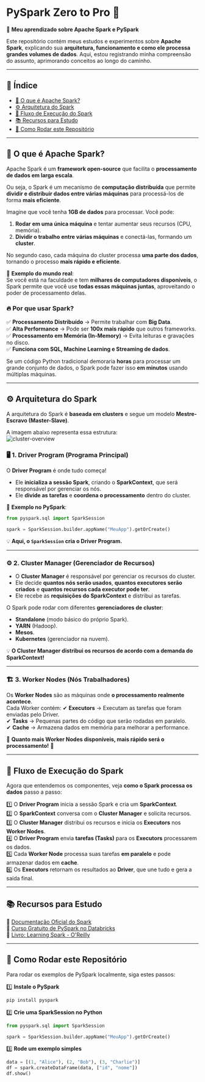 # **PySpark Zero to Pro 🚀**  
📌 **Meu aprendizado sobre Apache Spark e PySpark**  

Este repositório contém meus estudos e experimentos sobre **Apache Spark**, explicando sua **arquitetura, funcionamento e como ele processa grandes volumes de dados**. Aqui, estou registrando minha compreensão do assunto, aprimorando conceitos ao longo do caminho.  

---

## 📝 **Índice**
- [📌 O que é Apache Spark?](#-o-que-é-apache-spark)
- [⚙️ Arquitetura do Spark](https://github.com/AninhaBe/pyspark_zero_to_pro/blob/main/README.md#%EF%B8%8F-arquitetura-do-spark)
- [🚀 Fluxo de Execução do Spark](#-fluxo-de-execução-do-spark)
- [📚 Recursos para Estudo](#-recursos-para-estudo)
- [📌 Como Rodar este Repositório](#-como-rodar-este-repositório)

---

## 📌 **O que é Apache Spark?**
Apache Spark é um **framework open-source** que facilita o **processamento de dados em larga escala**.  

Ou seja, o Spark é um mecanismo de **computação distribuída** que permite **dividir e distribuir dados entre várias máquinas** para processá-los de forma **mais eficiente**.  

Imagine que você tenha **1GB de dados** para processar. Você pode:
1. **Rodar em uma única máquina** e tentar aumentar seus recursos (CPU, memória).  
2. **Dividir o trabalho entre várias máquinas** e conectá-las, formando um **cluster**.  

No segundo caso, cada máquina do cluster processa **uma parte dos dados**, tornando o processo **mais rápido e eficiente**.  

📌 **Exemplo do mundo real**:  
Se você está na faculdade e tem **milhares de computadores disponíveis**, o Spark permite que você use **todas essas máquinas juntas**, aproveitando o poder de processamento delas.  

### 🔥 **Por que usar Spark?**
✅ **Processamento Distribuído** → Permite trabalhar com **Big Data**.  
✅ **Alta Performance** → Pode ser **100x mais rápido** que outros frameworks.  
✅ **Processamento em Memória (In-Memory)** → Evita leituras e gravações no disco.  
✅ **Funciona com SQL, Machine Learning e Streaming de dados**.  

Se um código Python tradicional demoraria **horas** para processar um grande conjunto de dados, o Spark pode fazer isso **em minutos** usando múltiplas máquinas.  

---

## ⚙️ **Arquitetura do Spark**
A arquitetura do Spark é **baseada em clusters** e segue um modelo **Mestre-Escravo (Master-Slave)**.  

A imagem abaixo representa essa estrutura:  
![cluster-overview](https://github.com/user-attachments/assets/34ea3450-581b-4c2d-9c51-dcbb9fac7758)


### 🖥 **1. Driver Program (Programa Principal)**
O **Driver Program** é onde tudo começa!  
- Ele **inicializa a sessão Spark**, criando o **SparkContext**, que será responsável por gerenciar os nós.  
- Ele **divide as tarefas** e **coordena o processamento** dentro do cluster.  

📌 **Exemplo no PySpark**:
```python
from pyspark.sql import SparkSession

spark = SparkSession.builder.appName("MeuApp").getOrCreate()
```
💡 **Aqui, o `SparkSession` cria o Driver Program.**

---

### ⚙️ **2. Cluster Manager (Gerenciador de Recursos)**
- O **Cluster Manager** é responsável por gerenciar os recursos do cluster.  
- Ele decide **quantos nós serão usados**, **quantos executores serão criados** e **quantos recursos cada executor pode ter**.  
- Ele recebe as **requisições do SparkContext** e distribui as tarefas.  

O Spark pode rodar com diferentes **gerenciadores de cluster**:
- **Standalone** (modo básico do próprio Spark).  
- **YARN** (Hadoop).  
- **Mesos**.  
- **Kubernetes** (gerenciador na nuvem).  

💡 **O Cluster Manager distribui os recursos de acordo com a demanda do SparkContext!**

---

### 🏗 **3. Worker Nodes (Nós Trabalhadores)**
Os **Worker Nodes** são as máquinas onde **o processamento realmente acontece**.  
Cada Worker contém:
✔ **Executors** → Executam as tarefas que foram enviadas pelo Driver.  
✔ **Tasks** → Pequenas partes do código que serão rodadas em paralelo.  
✔ **Cache** → Armazena dados em memória para melhorar a performance.  

📌 **Quanto mais Worker Nodes disponíveis, mais rápido será o processamento!** 🚀

---

## 🚀 **Fluxo de Execução do Spark**
Agora que entendemos os componentes, veja **como o Spark processa os dados** passo a passo:

1️⃣ O **Driver Program** inicia a sessão Spark e cria um **SparkContext**.  
2️⃣ O **SparkContext** conversa com o **Cluster Manager** e solicita recursos.  
3️⃣ O **Cluster Manager** distribui os recursos e inicia os **Executors** nos **Worker Nodes**.  
4️⃣ O **Driver Program** envia **tarefas (Tasks)** para os **Executors** processarem os dados.  
5️⃣ Cada **Worker Node** processa suas tarefas **em paralelo** e pode armazenar dados em **cache**.  
6️⃣ Os **Executors** retornam os resultados ao **Driver**, que une tudo e gera a saída final.  

---

## 📚 **Recursos para Estudo**
🔹 [Documentação Oficial do Spark](https://spark.apache.org/docs/latest/)  
🔹 [Curso Gratuito de PySpark no Databricks](https://www.databricks.com/learn)  
🔹 [Livro: Learning Spark - O'Reilly](https://www.oreilly.com/library/view/learning-spark-2nd/9781492050032/)  

---

## 📌 **Como Rodar este Repositório**
Para rodar os exemplos de PySpark localmente, siga estes passos:

1️⃣ **Instale o PySpark**  
```sh
pip install pyspark
```

2️⃣ **Crie uma SparkSession no Python**
```python
from pyspark.sql import SparkSession

spark = SparkSession.builder.appName("MeuApp").getOrCreate()
```

3️⃣ **Rode um exemplo simples**
```python
data = [(1, "Alice"), (2, "Bob"), (3, "Charlie")]
df = spark.createDataFrame(data, ["id", "nome"])
df.show()
```


